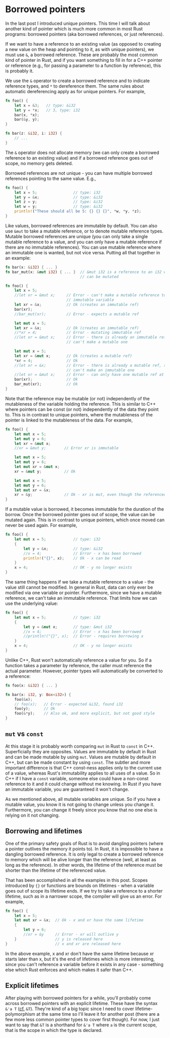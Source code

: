 # Borrowed pointers

In the last post I introduced unique pointers. This time I will talk about
another kind of pointer which is much more common in most Rust programs:
borrowed pointers (aka borrowed references, or just references).

If we want to have a reference to an existing value (as opposed to creating a
new value on the heap and pointing to it, as with unique pointers), we must use
`&`, a borrowed reference. These are probably the most common kind of pointer in
Rust, and if you want something to fill in for a C++ pointer or reference (e.g.,
for passing a parameter to a function by reference), this is probably it.

We use the `&` operator to create a borrowed reference and to indicate reference
types, and `*` to dereference them. The same rules about automatic dereferencing
apply as for unique pointers. For example,

```rust
fn foo() {
    let x = &3;   // type: &i32
    let y = *x;   // 3, type: i32
    bar(x, *x);
    bar(&y, y);
}

fn bar(z: &i32, i: i32) {
    // ...
}
```

The `&` operator does not allocate memory (we can only create a borrowed
reference to an existing value) and if a borrowed reference goes out of scope,
no memory gets deleted.

Borrowed references are not unique - you can have multiple borrowed references
pointing to the same value. E.g.,

```rust
fn foo() {
    let x = 5;                // type: i32
    let y = &x;               // type: &i32
    let z = y;                // type: &i32
    let w = y;                // type: &i32
    println!("These should all be 5: {} {} {}", *w, *y, *z);
}
```

Like values, borrowed references are immutable by default. You can also use
`&mut` to take a mutable reference, or to denote mutable reference types.
Mutable borrowed references are unique (you can only take a single mutable
reference to a value, and you can only have a mutable reference if there are no
immutable references). You can use mutable reference where an immutable one is
wanted, but not vice versa. Putting all that together in an example:

```rust
fn bar(x: &i32) { ... }
fn bar_mut(x: &mut i32) { ... }  // &mut i32 is a reference to an i32 which
                                 // can be mutated

fn foo() {
    let x = 5;
    //let xr = &mut x;     // Error - can't make a mutable reference to an
                           // immutable variable
    let xr = &x;           // Ok (creates an immutable ref)
    bar(xr);
    //bar_mut(xr);         // Error - expects a mutable ref

    let mut x = 5;
    let xr = &x;           // Ok (creates an immutable ref)
    //*xr = 4;             // Error - mutating immutable ref
    //let xr = &mut x;     // Error - there is already an immutable ref, so we
                           // can't make a mutable one

    let mut x = 5;
    let xr = &mut x;       // Ok (creates a mutable ref)
    *xr = 4;               // Ok
    //let xr = &x;         // Error - there is already a mutable ref, so we
                           // can't make an immutable one
    //let xr = &mut x;     // Error - can only have one mutable ref at a time
    bar(xr);               // Ok
    bar_mut(xr);           // Ok
}
```

Note that the reference may be mutable (or not) independently of the mutableness
of the variable holding the reference. This is similar to C++ where pointers can
be const (or not) independently of the data they point to. This is in contrast
to unique pointers, where the mutableness of the pointer is linked to the
mutableness of the data. For example,

```rust
fn foo() {
    let mut x = 5;
    let mut y = 6;
    let xr = &mut x;
    //xr = &mut y;        // Error xr is immutable

    let mut x = 5;
    let mut y = 6;
    let mut xr = &mut x;
    xr = &mut y;          // Ok

    let mut x = 5;
    let mut y = 6;
    let mut xr = &x;
    xr = &y;              // Ok - xr is mut, even though the referenced data is not
}
```

If a mutable value is borrowed, it becomes immutable for the duration of the
borrow. Once the borrowed pointer goes out of scope, the value can be mutated
again. This is in contrast to unique pointers, which once moved can never be
used again. For example,

```rust
fn foo() {
    let mut x = 5;            // type: i32
    {
        let y = &x;           // type: &i32
        //x = 4;              // Error - x has been borrowed
        println!("{}", x);    // Ok - x can be read
    }
    x = 4;                    // OK - y no longer exists
}
```

The same thing happens if we take a mutable reference to a value - the value
still cannot be modified. In general in Rust, data can only ever be modified via
one variable or pointer. Furthermore, since we have a mutable reference, we
can't take an immutable reference. That limits how we can use the underlying
value:

```rust
fn foo() {
    let mut x = 5;            // type: i32
    {
        let y = &mut x;       // type: &mut i32
        //x = 4;              // Error - x has been borrowed
        //println!("{}", x);  // Error - requires borrowing x
    }
    x = 4;                    // OK - y no longer exists
}
```

Unlike C++, Rust won't automatically reference a value for you. So if a function
takes a parameter by reference, the caller must reference the actual parameter.
However, pointer types will automatically be converted to a reference:

```rust
fn foo(x: &i32) { ... }

fn bar(x: i32, y: Box<i32>) {
    foo(&x);
    // foo(x);   // Error - expected &i32, found i32
    foo(y);      // Ok
    foo(&*y);    // Also ok, and more explicit, but not good style
}
```

## `mut` vs `const`

At this stage it is probably worth comparing `mut` in Rust to `const` in C++.
Superficially they are opposites. Values are immutable by default in Rust and
can be made mutable by using `mut`. Values are mutable by default in C++, but
can be made constant by using `const`. The subtler and more important difference
is that C++ const-ness applies only to the current use of a value, whereas
Rust's immutability applies to all uses of a value. So in C++ if I have a
`const` variable, someone else could have a non-const reference to it and it
could change without me knowing. In Rust if you have an immutable variable, you
are guaranteed it won't change.

As we mentioned above, all mutable variables are unique. So if you have a
mutable value, you know it is not going to change unless you change it.
Furthermore, you can change it freely since you know that no one else is relying
on it not changing.

## Borrowing and lifetimes

One of the primary safety goals of Rust is to avoid dangling pointers (where a
pointer outlives the memory it points to). In Rust, it is impossible to have a
dangling borrowed reference. It is only legal to create a borrowed reference to
memory which will be alive longer than the reference (well, at least as long as
the reference). In other words, the lifetime of the reference must be shorter
than the lifetime of the referenced value.

That has been accomplished in all the examples in this post. Scopes introduced
by `{}` or functions are bounds on lifetimes - when a variable goes out of scope
its lifetime ends. If we try to take a reference to a shorter lifetime, such as
in a narrower scope, the compiler will give us an error. For example,

```rust
fn foo() {
    let x = 5;
    let mut xr = &x;  // Ok - x and xr have the same lifetime
    {
        let y = 6;
        //xr = &y     // Error - xr will outlive y
    }                 // y is released here
}                     // x and xr are released here
```

In the above example, x and xr don't have the same lifetime because xr starts
later than x, but it's the end of lifetimes which is more interesting, since you
can't reference a variable before it exists in any case - something else which
Rust enforces and which makes it safer than C++.

## Explicit lifetimes

After playing with borrowed pointers for a while, you'll probably come across
borrowed pointers with an explicit lifetime. These have the syntax `&'a T` ([cf.](https://en.wikipedia.org/wiki/Cf.)
`&T`). They're kind of a big topic since I need to cover lifetime-polymorphism
at the same time so I'll leave it for another post (there are a few more less
common pointer types to cover first though). For now, I just want to say that
`&T` is a shorthand for `&'a T` where `a` is the current scope, that is the
scope in which the type is declared.
